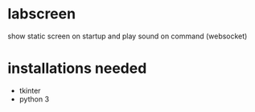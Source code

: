 # labscreen
show static screen on startup and play sound on command (websocket)

# installations needed

- tkinter
- python 3

